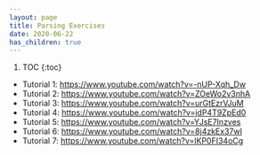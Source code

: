 ```yaml
---
layout: page
title: Parsing Exercises
date: 2020-06-22
has_children: true
---
```


1. TOC
{:toc}

* Tutorial 1: <https://www.youtube.com/watch?v=-nUP-Xqh_Dw>
* Tutorial 2: <https://www.youtube.com/watch?v=ZOeWo2v3nhA>
* Tutorial 3: <https://www.youtube.com/watch?v=urGtEzrVJuM>
* Tutorial 4: <https://www.youtube.com/watch?v=jdP4T9ZpEd0>
* Tutorial 5: <https://www.youtube.com/watch?v=YJsE7Inzves>
* Tutorial 6: <https://www.youtube.com/watch?v=8j4zkEx37wI>
* Tutorial 7: <https://www.youtube.com/watch?v=lKP0FI34oCg>
